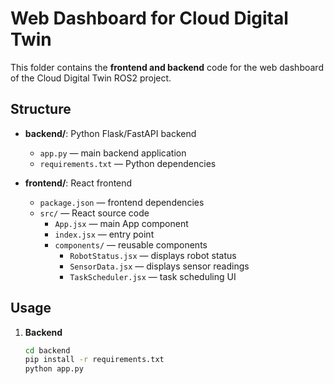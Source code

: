 # Web Dashboard for Cloud Digital Twin

This folder contains the **frontend and backend** code for the web dashboard of the Cloud Digital Twin ROS2 project.

## Structure

- **backend/**: Python Flask/FastAPI backend
  - `app.py` — main backend application
  - `requirements.txt` — Python dependencies

- **frontend/**: React frontend
  - `package.json` — frontend dependencies
  - `src/` — React source code
    - `App.jsx` — main App component
    - `index.jsx` — entry point
    - `components/` — reusable components
      - `RobotStatus.jsx` — displays robot status
      - `SensorData.jsx` — displays sensor readings
      - `TaskScheduler.jsx` — task scheduling UI

## Usage

1. **Backend**
   ```bash
   cd backend
   pip install -r requirements.txt
   python app.py
